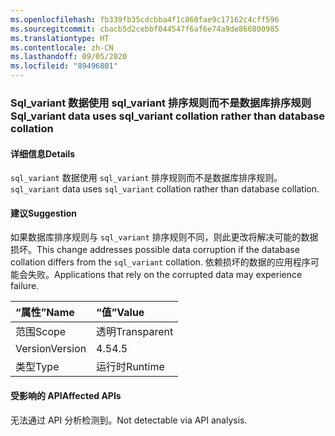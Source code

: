 ```yaml
---
ms.openlocfilehash: fb339fb35cdcbba4f1c860fae9c17162c4cff596
ms.sourcegitcommit: cbacb5d2cebbf044547f6af6e74a9de866800985
ms.translationtype: HT
ms.contentlocale: zh-CN
ms.lasthandoff: 09/05/2020
ms.locfileid: "89496801"
---
```

### <a name="sql_variant-data-uses-sql_variant-collation-rather-than-database-collation"></a><span data-ttu-id="2e013-101">Sql_variant 数据使用 sql_variant 排序规则而不是数据库排序规则</span><span class="sxs-lookup"><span data-stu-id="2e013-101">Sql_variant data uses sql_variant collation rather than database collation</span></span>

#### <a name="details"></a><span data-ttu-id="2e013-102">详细信息</span><span class="sxs-lookup"><span data-stu-id="2e013-102">Details</span></span>

<span data-ttu-id="2e013-103"><code>sql_variant</code> 数据使用 <code>sql_variant</code> 排序规则而不是数据库排序规则。</span><span class="sxs-lookup"><span data-stu-id="2e013-103"><code>sql_variant</code> data uses <code>sql_variant</code> collation rather than database collation.</span></span>

#### <a name="suggestion"></a><span data-ttu-id="2e013-104">建议</span><span class="sxs-lookup"><span data-stu-id="2e013-104">Suggestion</span></span>

<span data-ttu-id="2e013-105">如果数据库排序规则与 <code>sql_variant</code> 排序规则不同，则此更改将解决可能的数据损坏。</span><span class="sxs-lookup"><span data-stu-id="2e013-105">This change addresses possible data corruption if the database collation differs from the <code>sql_variant</code> collation.</span></span> <span data-ttu-id="2e013-106">依赖损坏的数据的应用程序可能会失败。</span><span class="sxs-lookup"><span data-stu-id="2e013-106">Applications that rely on the corrupted data may experience failure.</span></span>

| <span data-ttu-id="2e013-107">“属性”</span><span class="sxs-lookup"><span data-stu-id="2e013-107">Name</span></span>    | <span data-ttu-id="2e013-108">“值”</span><span class="sxs-lookup"><span data-stu-id="2e013-108">Value</span></span>       |
|:--------|:------------|
| <span data-ttu-id="2e013-109">范围</span><span class="sxs-lookup"><span data-stu-id="2e013-109">Scope</span></span>   |<span data-ttu-id="2e013-110">透明</span><span class="sxs-lookup"><span data-stu-id="2e013-110">Transparent</span></span>|
|<span data-ttu-id="2e013-111">Version</span><span class="sxs-lookup"><span data-stu-id="2e013-111">Version</span></span>|<span data-ttu-id="2e013-112">4.5</span><span class="sxs-lookup"><span data-stu-id="2e013-112">4.5</span></span>|
|<span data-ttu-id="2e013-113">类型</span><span class="sxs-lookup"><span data-stu-id="2e013-113">Type</span></span>|<span data-ttu-id="2e013-114">运行时</span><span class="sxs-lookup"><span data-stu-id="2e013-114">Runtime</span></span>|

#### <a name="affected-apis"></a><span data-ttu-id="2e013-115">受影响的 API</span><span class="sxs-lookup"><span data-stu-id="2e013-115">Affected APIs</span></span>

<span data-ttu-id="2e013-116">无法通过 API 分析检测到。</span><span class="sxs-lookup"><span data-stu-id="2e013-116">Not detectable via API analysis.</span></span>

<!--

#### Affected APIs

Not detectable via API analysis.

-->
